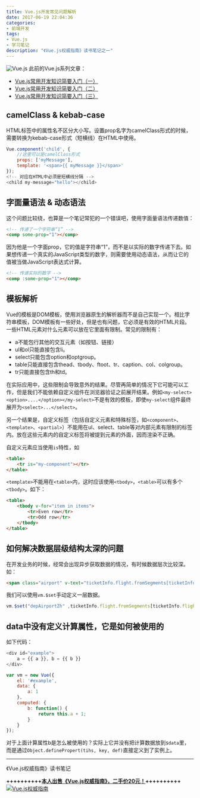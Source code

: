 ```yaml
---
title: Vue.js开发常见问题解析
date: 2017-06-19 22:04:36
categories:
- 前端开发
tags:
- Vue.js
- 学习笔记
description: "《Vue.js权威指南》读书笔记之一"
---
```


![Vue.js](http://upload-images.jianshu.io/upload_images/68937-9dc1cd5e606ff6fd.jpg?imageMogr2/auto-orient/strip%7CimageView2/2/w/1240)
此前的Vue.js系列文章：

 - [Vue.js常用开发知识简要入门（一）](http://dunizb.com/2016/12/18/Vue.js常用开发知识简要入门（一）)
 - [Vue.js常用开发知识简要入门（二）](http://www.jianshu.com/p/ce9fc4c8a7ce)
 - [Vue.js常用开发知识简要入门（三）](http://dunizb.com/2017/02/13/Vue.js常用开发知识简要入门（三）)

## camelClass & kebab-case

HTML标签中的属性名不区分大小写。设置prop名字为camelClass形式的时候，需要转换为kebab-case形式（短横线）在HTML中使用。
```js
Vue.component('child', {
    //这里可以是camelClass形式
    props: ['myMessage'],
    template: '<span>{{ myMessage }}</span>'
});
<!-- 对应在HTML中必须是短横线分隔 -->
<child my-message="hello"></child>
```

## 字面量语法 & 动态语法

这个问题比较绕，也算是一个笔记常犯的一个错误吧，使用字面量语法传递数值：
```html
<!-- 传递了一个字符串“1” -->
<comp some-prop="1"></comp>
```
因为他是一个字面prop，它的值是字符串“1”，而不是以实际的数字传递下去。如果想传递一个真实的JavaScript类型的数字，则需要使用动态语法，从而让它的值被当做JavaScript表达式计算。
```html
<!-- 传递实际的数字 -->
<comp :some-prop="1"></comp>
```

## 模板解析

Vue的模板是DOM模板，使用浏览器原生的解析器而不是自己实现一个。相比字符串模板，DOM模板有一些好处，但是也有问题，它必须是有效的HTML片段。一些HTML元素对什么元素可以放在它里面有限制。常见的限制有：
- a不能包行其他的交互元素（如按钮、链接）
- ul和ol只能直接包含li。
- select只能包含option和optgroup。
- table只能直接包含thead、tbody、ftoot、tr、caption、col、colgroup。
- tr只能直接包含th和td。

在实际应用中，这些限制会导致意外的结果。尽管再简单的情况下它可能可以工作，但是我们不能依赖自定义组件在浏览器验证之前展开结果。例如`<my-select><option>....</option></my-select>`不是有效的模板，即使`my-select`组件最终展开为`<select>...</select>`。

另一个结果是，自定义标签（包括自定义元素和特殊标签，如`<component>`、`<template>`、`<partial>`）不能用在ul、select、table等对内部元素有限制的标签内。放在这些元素内的自定义标签将被提到元素的外面，因而渲染不正确。

自定义元素应当使用`is`特性，如
```html
<table>
    <tr is="my-component"></tr>
</table>
```
`<template>`不能用在`<table>`内，这时应该使用`<tbody>`，`<table>`可以有多个`<tbody>`。如下：
```html
<table>
    <tbody v-for="item in items">
        <tr>Even row</tr>
        <tr>Odd row</tr>
    </tbody>
</table>
```

## 如何解决数据层级结构太深的问题

在开发业务的时候，经常会出现异步获取数据的情况，有时候数据层次比较深。如：
```html
<span class="airport" v-text="ticketInfo.flight.fromSegments[ticketInfo.flight.fromSegment - 1].depAirportZh"></span>
```
我们可以使用`vm.$set`手动定义一层数据。
```js
vm.$set("depAirportZh" ,ticketInfo.flight.fromSegments[ticketInfo.flight.fromSegments - 1] .depAirportZh)
```

## data中没有定义计算属性，它是如何被使用的

如下代码：
```js
<div id="example">
    a = {{ a }}, b = {{ b }}
</div>

var vm = new Vue({
    el: '#example',
    data: {
        a: 1
    },
    computed: {
        b: function() {
            return this.a + 1;
        }
    }
});
```
对于上面计算属性b是怎么被使用的？实际上它并没有把计算数据放到`$data`里，而是通过`Object.definePropert(tihs, key, def)`直接定义到了实例上。

****
《Vue.js权威指南》读书笔记

**++++++++++[本人出售《Vue.js权威指南》，二手价20元！](http://dunizb.com/obook/)++++++++++**
[![Vue.js权威指南](http://upload-images.jianshu.io/upload_images/68937-4b8b1cbd73a8fd1c.png?imageMogr2/auto-orient/strip%7CimageView2/2/w/1240)](http://dunizb.com/obook/)